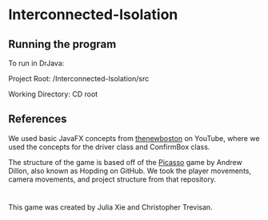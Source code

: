 # Interconnected-Isolation

## Running the program
To run in DrJava:

Project Root: /Interconnected-Isolation/src

Working Directory: CD root

## References
We used basic JavaFX concepts from [thenewboston](https://www.youtube.com/user/thenewboston) on YouTube, where we used the concepts for the driver class and ConfirmBox class.

The structure of the game is based off of the [Picasso](https://github.com/Hopding/Picasso) game by Andrew Dillon, also known as Hopding on GitHub. We took the player movements, camera movements, and project structure from that repository.

#
This game was created by Julia Xie and Christopher Trevisan.
